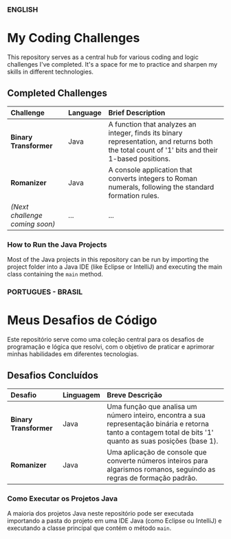 ### ENGLISH ###


# My Coding Challenges

This repository serves as a central hub for various coding and logic challenges I've completed. It's a space for me to practice and sharpen my skills in different technologies.

## Completed Challenges

| Challenge | Language | Brief Description |
| :--- | :--- | :--- |
| **Binary Transformer** | Java | A function that analyzes an integer, finds its binary representation, and returns both the total count of '1' bits and their 1-based positions. |
| **Romanizer** | Java | A console application that converts integers to Roman numerals, following the standard formation rules. |
| *(Next challenge coming soon)* | ... | ... |

### How to Run the Java Projects

Most of the Java projects in this repository can be run by importing the project folder into a Java IDE (like Eclipse or IntelliJ) and executing the main class containing the `main` method.




### PORTUGUES - BRASIL ###


# Meus Desafios de Código

Este repositório serve como uma coleção central para os desafios de programação e lógica que resolvi, com o objetivo de praticar e aprimorar minhas habilidades em diferentes tecnologias.

## Desafios Concluídos

| Desafio | Linguagem | Breve Descrição |
| :--- | :--- | :--- |
| **Binary Transformer** | Java | Uma função que analisa um número inteiro, encontra a sua representação binária e retorna tanto a contagem total de bits '1' quanto as suas posições (base 1). |
| **Romanizer** | Java | Uma aplicação de console que converte números inteiros para algarismos romanos, seguindo as regras de formação padrão. |

### Como Executar os Projetos Java

A maioria dos projetos Java neste repositório pode ser executada importando a pasta do projeto em uma IDE Java (como Eclipse ou IntelliJ) e executando a classe principal que contém o método `main`.